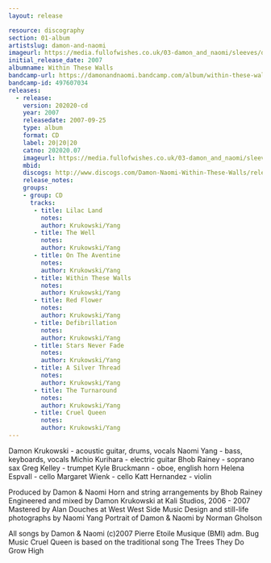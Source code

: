 ```yaml
---
layout: release

resource: discography
section: 01-album
artistslug: damon-and-naomi
imageurl: https://media.fullofwishes.co.uk/03-damon_and_naomi/sleeves/dan_withinthesewalls.jpg
initial_release_date: 2007
albumname: Within These Walls
bandcamp-url: https://damonandnaomi.bandcamp.com/album/within-these-walls
bandcamp-id: 497607034
releases:
  - release:
    version: 202020-cd
    year: 2007
    releasedate: 2007-09-25
    type: album
    format: CD
    label: 20|20|20
    catno: 202020.07
    imageurl: https://media.fullofwishes.co.uk/03-damon_and_naomi/sleeves/dan_withinthesewalls.jpg
    mbid:
    discogs: http://www.discogs.com/Damon-Naomi-Within-These-Walls/release/1148814
    release_notes:
    groups:
    - group: CD
      tracks:
       - title: Lilac Land
         notes:
         author: Krukowski/Yang
       - title: The Well
         notes:
         author: Krukowski/Yang
       - title: On The Aventine
         notes:
         author: Krukowski/Yang
       - title: Within These Walls
         notes:
         author: Krukowski/Yang
       - title: Red Flower
         notes:
         author: Krukowski/Yang
       - title: Defibrillation
         notes:
         author: Krukowski/Yang
       - title: Stars Never Fade
         notes:
         author: Krukowski/Yang
       - title: A Silver Thread
         notes:
         author: Krukowski/Yang
       - title: The Turnaround
         notes:
         author: Krukowski/Yang
       - title: Cruel Queen
         notes:
         author: Krukowski/Yang
---
```

Damon Krukowski - acoustic guitar, drums, vocals
Naomi Yang - bass, keyboards, vocals
Michio Kurihara - electric guitar
Bhob Rainey - soprano sax
Greg Kelley - trumpet
Kyle Bruckmann - oboe, english horn
Helena Espvall - cello
Margaret Wienk - cello
Katt Hernandez - violin

Produced by Damon & Naomi
Horn and string arrangements by Bhob Rainey
Engineered and mixed by Damon Krukowski at Kali Studios, 2006 - 2007
Mastered by Alan Douches at West West Side Music
Design and still-life photographs by Naomi Yang
Portrait of Damon & Naomi by Norman Gholson

All songs by Damon & Naomi (c)2007 Pierre Etoile Musique (BMI) adm. Bug Music
Cruel Queen is based on the traditional song The Trees They Do Grow High
